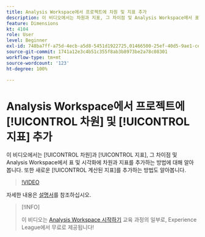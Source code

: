 ```yaml
---
title: Analysis Workspace에서 프로젝트에 차원 및 지표 추가
description: 이 비디오에서는 차원과 지표, 그 차이점 및 Analysis Workspace에서 표 및 시각화에 차원과 지표를 추가하는 방법에 대해 알아봅니다. 또한 새로운 계산된 지표를 추가하는 방법도 알아봅니다.
feature: Dimensions
kt: 4104
role: User
level: Beginner
exl-id: 748ba7ff-a75d-4ecb-a5d8-5451d1922725,01466500-25ef-40d5-9ae1-ce1e0e92b0b5
source-git-commit: 1741a12e3c4b51c355f8ab3b8973be2a78c08301
workflow-type: tm+mt
source-wordcount: '123'
ht-degree: 100%

---
```


# Analysis Workspace에서 프로젝트에 [!UICONTROL 차원] 및 [!UICONTROL 지표] 추가

이 비디오에서는 [!UICONTROL 차원]과 [!UICONTROL 지표], 그 차이점 및 Analysis Workspace에서 표 및 시각화에 차원과 지표를 추가하는 방법에 대해 알아봅니다. 또한 새로운 [!UICONTROL 계산된 지표]를 추가하는 방법도 알아봅니다.

>[!VIDEO](https://video.tv.adobe.com/v/30606/?quality=12)

자세한 내용은 [설명서](https://experienceleague.adobe.com/docs/analytics/analyze/analysis-workspace/components/analysis-workspace-components.html)를 참조하십시오.

>[!INFO]
>
> 이 비디오는 [Analysis Workspace 시작하기](https://experienceleague.adobe.com/?recommended=Analytics-U-1-2020.1.workspace) 교육 과정의 일부로, Experience League에서 무료로 제공됩니다!
